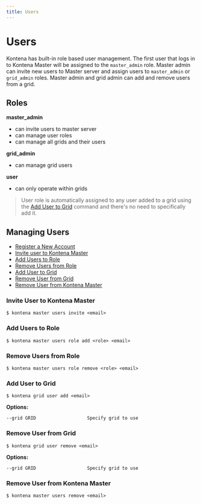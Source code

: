 ```yaml
---
title: Users
---
```


# Users

Kontena has built-in role based user management. The first user that logs in to Kontena Master will be assigned to the  `master_admin` role. Master admin can invite new users to Master server and assign users to `master_admin` or `grid_admin` roles. Master admin and grid admin can add and remove users from a grid.


## Roles

**master_admin**
  * can invite users to master server
  * can manage user roles
  * can manage all grids and their users

**grid_admin**
  * can manage grid users

**user**
  * can only operate within grids
  > User role is automatically assigned to any user added to a grid using the [Add User to Grid](users#add-user-to-grid) command and there's no need to specifically add it.

## Managing Users

* [Register a New Account](users#register-a-new-kontena-account)
* [Invite user to Kontena Master](users#invite-user-to-kontena-master)
* [Add Users to Role](users#add-users-to-role)
* [Remove Users from Role](users#remove-users-from-role)
* [Add User to Grid](users#add-user-to-grid)
* [Remove User from Grid](users#remove-user-from-grid)
* [Remove User from Kontena Master](users#remove-user-from-kontena-master)

### Invite User to Kontena Master

```
$ kontena master users invite <email>
```

### Add Users to Role

```
$ kontena master users role add <role> <email>
```

### Remove Users from Role

```
$ kontena master users role remove <role> <email>
```

### Add User to Grid

```
$ kontena grid user add <email>
```

**Options:**

```
--grid GRID                   Specify grid to use
```

### Remove User from Grid

```
$ kontena grid user remove <email>
```

**Options:**

```
--grid GRID                   Specify grid to use
```

### Remove User from Kontena Master

```
$ kontena master users remove <email>
```

